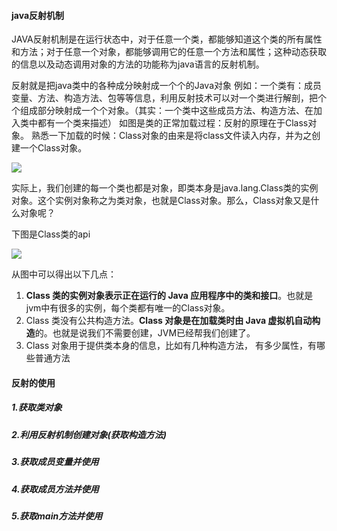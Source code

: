 #### java反射机制

 JAVA反射机制是在运行状态中，对于任意一个类，都能够知道这个类的所有属性和方法；对于任意一个对象，都能够调用它的任意一个方法和属性；这种动态获取的信息以及动态调用对象的方法的功能称为java语言的反射机制。

反射就是把java类中的各种成分映射成一个个的Java对象
例如：一个类有：成员变量、方法、构造方法、包等等信息，利用反射技术可以对一个类进行解剖，把个个组成部分映射成一个个对象。（其实：一个类中这些成员方法、构造方法、在加入类中都有一个类来描述）
如图是类的正常加载过程：反射的原理在于Class对象。
熟悉一下加载的时候：Class对象的由来是将class文件读入内存，并为之创建一个Class对象。

![](E:\资料\类加载.png)

实际上，我们创建的每一个类也都是对象，即类本身是java.lang.Class类的实例对象。这个实例对象称之为类对象，也就是Class对象。那么，Class对象又是什么对象呢？

下图是Class类的api

![](E:\资料\Class类.png)

 从图中可以得出以下几点：

1. **Class 类的实例对象表示正在运行的 Java 应用程序中的类和接口**。也就是jvm中有很多的实例，每个类都有唯一的Class对象。
2. Class 类没有公共构造方法。**Class 对象是在加载类时由 Java 虚拟机自动构造**的。也就是说我们不需要创建，JVM已经帮我们创建了。
3. Class 对象用于提供类本身的信息，比如有几种构造方法， 有多少属性，有哪些普通方法

#### 反射的使用

##### 1.获取类对象

##### 2.利用反射机制创建对象(获取构造方法)

##### 3.获取成员变量并使用

##### 4.获取成员方法并使用

##### 5.获取main方法并使用

